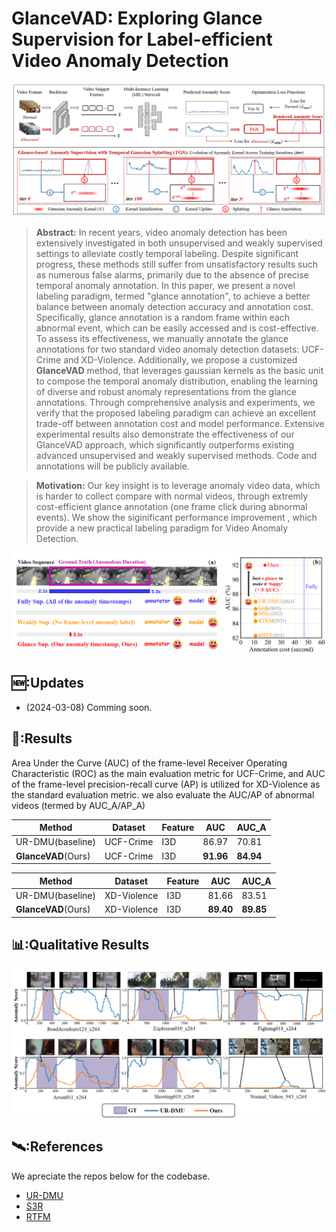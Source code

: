 # GlanceVAD: Exploring Glance Supervision for Label-efficient Video Anomaly Detection

<p align="center">
<img src="GlanceVAD.png" >
  </p>


> **Abstract:**
> In recent years, video anomaly detection has been extensively investigated in both unsupervised and weakly supervised settings to alleviate costly temporal labeling. Despite significant progress, these methods still suffer from unsatisfactory results such as numerous false alarms, primarily due to the absence of precise temporal anomaly annotation. In this paper, we present a novel labeling paradigm, termed "glance annotation", to achieve a better balance between anomaly detection accuracy and annotation cost. Specifically, glance annotation is a random frame within each abnormal event, which can be easily accessed and is cost-effective. To assess its effectiveness, we manually annotate the glance annotations for two standard video anomaly detection datasets: UCF-Crime and XD-Violence. Additionally, we propose a customized **GlanceVAD** method, that leverages gaussian kernels as the basic unit to compose the temporal anomaly distribution, enabling the learning of diverse and robust anomaly representations from the glance annotations. Through comprehensive analysis and experiments, we verify that the proposed labeling paradigm can achieve an excellent trade-off between annotation cost and model performance. Extensive experimental results also demonstrate the effectiveness of our GlanceVAD approach, which significantly outperforms existing advanced unsupervised and weakly supervised methods. Code and annotations will be publicly available.

> **Motivation:**
> Our key insight is to leverage anomaly video data, which is harder to collect compare with normal videos, through extremly cost-efficient glance annotation (one frame click during abnormal events). We show the siginificant performance improvement , which provide a new practical labeling paradigm for Video Anomaly Detection.
<p align="center">
<img src="motivation.png" >
  </p>

## 🆕:Updates
- (2024-03-08) Comming soon.

## 📝:Results
Area Under the Curve (AUC) of the frame-level Receiver Operating Characteristic (ROC) as the main evaluation metric for UCF-Crime, and AUC of the frame-level precision-recall curve (AP) is utilized for XD-Violence as the standard evaluation metric.
we also evaluate the AUC/AP of abnormal videos (termed by AUC_A/AP_A)

|Method | Dataset  | Feature| AUC | AUC_A |
| ----- | -----    | ----- |----- | ----- |
|UR-DMU(baseline) |UCF-Crime | I3D   | 86.97 | 70.81 |
|**GlanceVAD**(Ours)|UCF-Crime | I3D   | **91.96** | **84.94** |

|Method | Dataset  | Feature|  AUC | AUC_A |
| ----- | -----    | ----- | ----- |----- |
|UR-DMU(baseline)| XD-Violence | I3D | 81.66 | 83.51 |
|**GlanceVAD**(Ours) | XD-Violence | I3D | **89.40** | **89.85** |

## 📊:Qualitative Results
<p align="center">
<img src="quality.png" >
  </p>

##  🛰️:References
We apreciate the repos below for the codebase.

- [UR-DMU](https://github.com/henrryzh1/UR-DMU)
- [S3R](https://github.com/louisYen/S3R)
- [RTFM](https://github.com/tianyu0207/RTFM)

